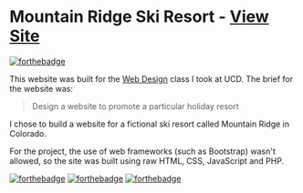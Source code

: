 # Mountain Ridge Ski Resort - [View Site]
[![forthebadge](http://forthebadge.com/images/badges/winter-is-coming.svg)](http://forthebadge.com)

This website was built for the [Web Design] class I took at UCD. The brief for the website was:
> Design a website to promote a particular holiday resort

I chose to build a website for a fictional ski resort called Mountain Ridge in Colorado. 

For the project, the use of web frameworks (such as Bootstrap) wasn't allowed, so the site was built using raw HTML, CSS, JavaScript and PHP.


[Web Design]: <https://sisweb.ucd.ie/usis/w_sm_web_inf_viewer_banner.show_module?p_subj=COMP&p_crse=20030&p_term_code=201400>
[View Site]: <https://mountainridge.herokuapp.com/>

[![forthebadge](http://forthebadge.com/images/badges/uses-html.svg)](http://forthebadge.com)
[![forthebadge](http://forthebadge.com/images/badges/uses-css.svg)](http://forthebadge.com)
[![forthebadge](http://forthebadge.com/images/badges/uses-js.svg)](http://forthebadge.com)
